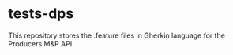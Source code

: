 # tests-dps
This repository stores the .feature files in Gherkin language for the Producers M&amp;P API
